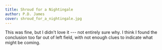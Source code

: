 ```yaml
---
title: Shroud for a Nightingale
author: P.D. James
cover: shroud_for_a_nightingale.jpg
---
```

This was fine, but I didn't love it --- not entirely sure why. I think I found the conclusion too far out of left field, with not enough clues to indicate what might be coming.
